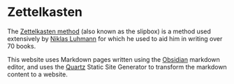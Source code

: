 # Zettelkasten

The [Zettelkasten method](https://zettelkasten.de/overview/) (also known as the slipbox) is a method used extensively by [Niklas Luhmann](https://en.wikipedia.org/wiki/Niklas_Luhmann) for which he used to aid him in writing over 70 books.

This website uses Markdown pages written using the [Obsidian](https://obsidian.md/) markdown editor, and uses the [Quartz](https://github.com/jackyzha0/quartz) Static Site Generator to transform the markdown content to a website.
